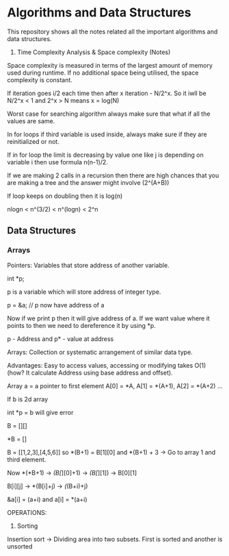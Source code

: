 # Algorithms and Data Structures

This repository shows all the notes related all the important algorithms and data structures.

1. Time Complexity Analysis & Space complexity (Notes)

Space complexity is measured in terms of the largest amount of memory used during runtime.
If no additional space being utilised, the space complexity is constant.

If iteration goes i/2 each time then after x iteration - N/2^x. So it iwll be N/2^x < 1 and 2^x > N means x = log(N)

Worst case for searching algorithm always make sure that what if all the values are same.

In for loops if third variable is used inside, always make sure if they are reinitialized or not.

If in for loop the limit is decreasing by value one like j is depending on variable i then use formula n(n-1)/2.

If we are making 2 calls in a recursion then there are high chances that you are making a tree and the answer might involve (2^(A+B))

If loop keeps on doubling then it is log(n)

nlogn < n^(3/2) < n^(logn) < 2^n

## Data Structures

### Arrays

Pointers: Variables that store address of another variable.

int *p;

p is a variable which will store address of integer type.

p = &a; // p now have address of a

Now if we print p then it will give address of a. If we want value where it points to then we need to dereference it by using *p.

p - Address and p* - value at address


Arrays: Collection or systematic arrangement of similar data type.

Advantages: Easy to access values, accessing or modifying takes O(1) (how? It calculate Address using base address and offset).

Array a = a pointer to first element
A[0] = *A, A[1] = *(A+1), A[2] = *(A+2) ...

If b is 2d array

int *p = b will give error

B = [][]

*B = []

B = [[1,2,3],[4,5,6]] so *(B+1) = B[1][0] and *(B+1) + 3 -> Go to array 1 and third element.

Now *(*B+1) -> *(B[*][0]+1) -> *(B[*][1]) -> B[0][1]

B[i][j] -> *(B[i]+j) -> *(*(B+i)+j)

&a[i] = (a+i) and a[i] = *(a+i)

OPERATIONS:
1. Sorting

Insertion sort -> Dividing area into two subsets. First is sorted and another is unsorted

